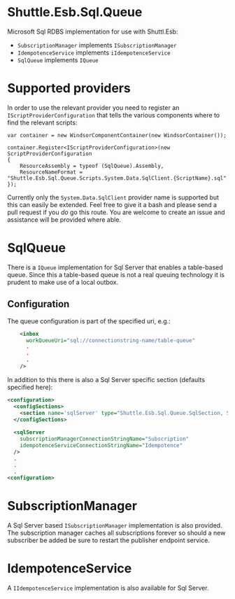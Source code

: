# Shuttle.Esb.Sql.Queue

Microsoft Sql RDBS implementation for use with Shuttl.Esb:

- `SubscriptionManager` implements `ISubscriptionManager`
- `IdempotenceService` implements `iIdempotenceService`
- `SqlQueue` implements `IQueue`

# Supported providers

In order to use the relevant provider you need to register an `IScriptProviderConfiguration` that tells the various components where to find the relevant scripts:

```
var container = new WindsorComponentContainer(new WindsorContainer());

container.Register<IScriptProviderConfiguration>(new ScriptProviderConfiguration
{
    ResourceAssembly = typeof (SqlQueue).Assembly,
    ResourceNameFormat = "Shuttle.Esb.Sql.Queue.Scripts.System.Data.SqlClient.{ScriptName}.sql"
});
```

Currently only the `System.Data.SqlClient` provider name is supported but this can easily be extended.  Feel free to give it a bash and please send a pull request if you *do* go this route.  You are welcome to create an issue and assistance will be provided where able.

# SqlQueue

There is a `IQueue` implementation for Sql Server that enables a table-based queue.  Since this a table-based queue is not a real queuing technology it is prudent to make use of a local outbox.

## Configuration

The queue configuration is part of the specified uri, e.g.:

~~~xml
    <inbox
      workQueueUri="sql://connectionstring-name/table-queue"
	  .
	  .
	  .
    />
~~~

In addition to this there is also a Sql Server specific section (defaults specified here):

~~~xml
<configuration>
  <configSections>
    <section name='sqlServer' type="Shuttle.Esb.Sql.Queue.SqlSection, Shuttle.Esb.Sql.Queue"/>
  </configSections>
  
  <sqlServer
	subscriptionManagerConnectionStringName="Subscription"
	idempotenceServiceConnectionStringName="Idempotence"
  />
  .
  .
  .
<configuration>
~~~

# SubscriptionManager

A Sql Server based `ISubscriptionManager` implementation is also provided.  The subscription manager caches all subscriptions forever so should a new subscriber be added be sure to restart the publisher endpoint service.

# IdempotenceService

A `IIdempotenceService` implementation is also available for Sql Server.